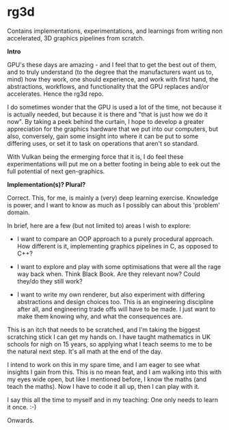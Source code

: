 # rg3d

Contains implementations, experimentations, and learnings from writing non accelerated, 3D graphics pipelines from scratch. 

**Intro**

GPU's these days are amazing - and I 
feel that to get the best out of them, and to truly understand (to the degree that the manufacturers want us to, mind) how they work, one should experience, and work with first hand, the abstractions, workflows, and functionality that the GPU replaces and/or accelerates. Hence the rg3d repo.   

I do sometimes wonder that the GPU is used a lot of the time, not because it is actually needed, but because it is there and "that is just how we do it now".
By taking a peek behind the curtain, I hope to develop a greater appreciation for the graphics hardware that we put into our computers, but also, conversely, gain some insight into where it can be put to some differing uses, or set it to task on operations that aren't so standard.

With Vulkan being the ermerging force that it is, I do feel these experimentations will put me on a better footing in being able to eek out the full potential 
of next gen-graphics. 

**Implementation(s)? Plural?**

Correct. This, for me, is mainly a (very) deep learning exercise. Knowledge is power, and I want to know as much as I possibly can about this 'problem' domain.

In brief, here are a few (but not limited to) areas I wish to explore:

* I want to compare an OOP approach to a purely procedural approach. How different is it, implementing graphics pipelines in C, as opposed to C++? 

* I want to explore and play with some optimisations that were all the rage way back when. Think Black Book. Are they relevant now? Could they/do they still work?

* I want to write my own renderer, but also experiment with differing abstractions and design choices too. This is an engineering discipline after all, and engineering trade offs will have to be made. I just want to make them knowing why, and what the consequences are.

This is an itch that needs to be scratched, and I'm taking the biggest scratching stick I can get my hands on. I have taught mathematics in UK schools for 
nigh on 15 years, so applying what I teach seems to me to be the natural next step. It's all math at the end of the day. 

I intend to work on this in my spare time, and I am eager to see what insights I gain from this. This is no mean feat, and I am walking into this 
with my eyes wide open, but like I mentioned before, I know the maths (and teach the maths). Now I have to code it all up, then I can play with it. 

I say this all the time to myself and in my teaching: One only needs to learn it once. :-) 

Onwards. 




 








